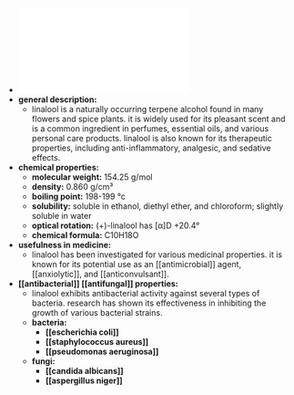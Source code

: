 - ![Linalool.pdf](../assets/Linalool_1719300492811_0.pdf)
- **general description:**
	- linalool is a naturally occurring terpene alcohol found in many flowers and spice plants. it is widely used for its pleasant scent and is a common ingredient in perfumes, essential oils, and various personal care products. linalool is also known for its therapeutic properties, including anti-inflammatory, analgesic, and sedative effects.
- **chemical properties:**
	- **molecular weight:** 154.25 g/mol
	- **density:** 0.860 g/cm³
	- **boiling point:** 198-199 °c
	- **solubility:** soluble in ethanol, diethyl ether, and chloroform; slightly soluble in water
	- **optical rotation:** (+)-linalool has [α]D +20.4°
	- **chemical formula:** C10H18O
- **usefulness in medicine:**
	- linalool has been investigated for various medicinal properties. it is known for its potential use as an [[antimicrobial]] agent, [[anxiolytic]], and [[anticonvulsant]].
- **[[antibacterial]] [[antifungal]] properties:**
	- linalool exhibits antibacterial activity against several types of bacteria. research has shown its effectiveness in inhibiting the growth of various bacterial strains.
	- **bacteria:**
		- **[[escherichia coli]]**
		- **[[staphylococcus aureus]]**
		- **[[pseudomonas aeruginosa]]**
	- **fungi:**
		- **[[candida albicans]]**
		- **[[aspergillus niger]]**